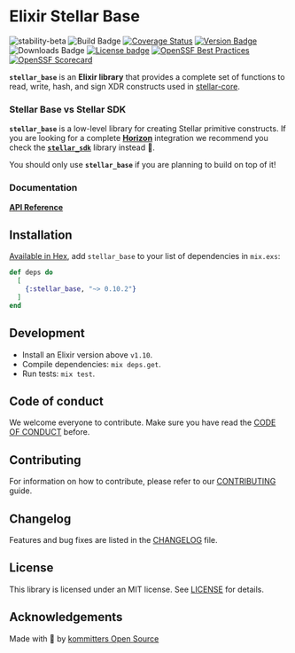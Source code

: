 # Elixir Stellar Base

![stability-beta](https://img.shields.io/badge/stability-beta-33bbff.svg?style=for-the-badge)
![Build Badge](https://img.shields.io/github/actions/workflow/status/kommitters/stellar_base/ci.yml?branch=main&style=for-the-badge)
[![Coverage Status](https://img.shields.io/coveralls/github/kommitters/stellar_base?style=for-the-badge)](https://coveralls.io/github/kommitters/stellar_base)
[![Version Badge](https://img.shields.io/hexpm/v/stellar_base?style=for-the-badge)](https://hexdocs.pm/stellar_base)
![Downloads Badge](https://img.shields.io/hexpm/dt/stellar_base?style=for-the-badge)
[![License badge](https://img.shields.io/hexpm/l/stellar_base.svg?style=for-the-badge)](https://github.com/kommitters/stellar_base/blob/main/LICENSE)
[![OpenSSF Best Practices](https://img.shields.io/cii/summary/6461?label=openssf%20best%20practices&style=for-the-badge)](https://bestpractices.coreinfrastructure.org/projects/6461)
[![OpenSSF Scorecard](https://img.shields.io/ossf-scorecard/github.com/kommitters/stellar_base?label=openssf%20scorecard&style=for-the-badge)](https://api.securityscorecards.dev/projects/github.com/kommitters/stellar_base)


**`stellar_base`** is an **Elixir library** that provides a complete set of functions to read, write, hash, and sign XDR constructs used in [stellar-core][stellar-core].

### Stellar Base vs Stellar SDK
**`stellar_base`** is a low-level library for creating Stellar primitive constructs. If you are looking for a complete [**Horizon**][stellar-horizon] integration we recommend you check the [**`stellar_sdk`**][sdk] library instead 🙌.

You should only use **`stellar_base`** if you are planning to build on top of it!

### Documentation
[**API Reference**][api-reference]

## Installation
[Available in Hex][hex], add `stellar_base` to your list of dependencies in `mix.exs`:

```elixir
def deps do
  [
    {:stellar_base, "~> 0.10.2"}
  ]
end
```

## Development
* Install an Elixir version above `v1.10`.
* Compile dependencies: `mix deps.get`.
* Run tests: `mix test`.

## Code of conduct
We welcome everyone to contribute. Make sure you have read the [CODE OF CONDUCT][coc] before.

## Contributing
For information on how to contribute, please refer to our [CONTRIBUTING][contributing] guide.

## Changelog
Features and bug fixes are listed in the [CHANGELOG][changelog] file.

## License
This library is licensed under an MIT license. See [LICENSE][license] for details.

## Acknowledgements
Made with 💙 by [kommitters Open Source](https://kommit.co)

[license]: https://github.com/kommitters/stellar_base/blob/main/LICENSE.md
[coc]: https://github.com/kommitters/stellar_base/blob/main/CODE_OF_CONDUCT.md
[changelog]: https://github.com/kommitters/stellar_base/blob/main/CHANGELOG.md
[contributing]: https://github.com/kommitters/stellar_base/blob/main/CONTRIBUTING.md
[base]: https://github.com/kommitters/stellar_base
[sdk]: https://github.com/kommitters/stellar_sdk
[hex]: https://hex.pm/packages/stellar_base
[stellar-core]: https://github.com/stellar/stellar-core
[stellar-horizon]: https://developers.stellar.org/api/introduction/
[api-reference]: https://hexdocs.pm/stellar_base/api-reference.html#content
